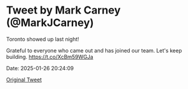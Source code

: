 # Tweet by Mark Carney (@MarkJCarney)

Toronto showed up last night! 

Grateful to everyone who came out and has joined our team. Let's keep building. https://t.co/XcBm59WGJa

Date: 2025-01-26 20:24:09

[Original Tweet](https://x.com/MarkJCarney/status/1883611907854409991)
